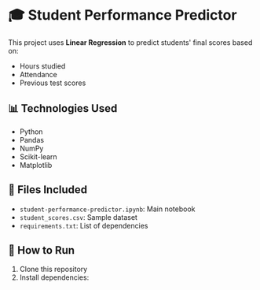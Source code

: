 # 🎓 Student Performance Predictor

This project uses **Linear Regression** to predict students' final scores based on:
- Hours studied
- Attendance
- Previous test scores

## 📊 Technologies Used
- Python
- Pandas
- NumPy
- Scikit-learn
- Matplotlib

## 📁 Files Included
- `student-performance-predictor.ipynb`: Main notebook
- `student_scores.csv`: Sample dataset
- `requirements.txt`: List of dependencies

## 🚀 How to Run
1. Clone this repository
2. Install dependencies:
